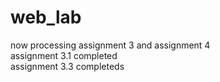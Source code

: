 # web_lab
now processing assignment 3 and assignment 4   
assignment 3.1 completed     
assignment 3.3 completeds